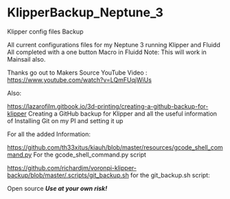 # KlipperBackup_Neptune_3
Klipper config files Backup

All current configurations files for my Neptune 3 running Klipper and Fluidd
All completed with a one button Macro in Fluidd
     Note: This will work in Mainsail also.
 
Thanks go out to Makers Source YouTube Video :
https://www.youtube.com/watch?v=LQmFUqjWiUs

Also:

https://lazarofilm.gitbook.io/3d-printing/creating-a-github-backup-for-klipper 
Creating a GitHub backup for Klipper and all the useful information of
Installing Git on my PI and setting it up

For all the added Information:

https://github.com/th33xitus/kiauh/blob/master/resources/gcode_shell_command.py
For the gcode_shell_command.py script 

https://github.com/richardjm/voronpi-klipper-backup/blob/master/.scripts/git_backup.sh
for the git_backup.sh script:


Open source *****Use at your own risk!*****

